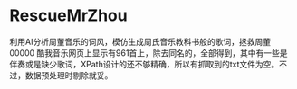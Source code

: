 # RescueMrZhou
利用AI分析周董音乐的词风，模仿生成周氏音乐教科书般的歌词，拯救周董
00000
酷我音乐网页上显示有961首上，除去同名的，全部得到，其中有一些是伴奏或是缺少歌词，XPath设计的还不够精确，所以有抓取到的txt文件为空。不过，数据预处理时剔除就妥。
